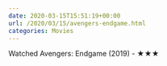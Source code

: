 ```yaml
---
date: 2020-03-15T15:51:19+00:00
url: /2020/03/15/avengers-endgame.html
categories: Movies
---
```

Watched Avengers: Endgame (2019) - ★★★





